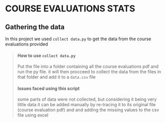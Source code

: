 # COURSE EVALUATIONS STATS
## Gathering the data
In this project we used `collect data.py` to get the data from the course evaluations provided
> #### How to use `collect data.py`
> Put the file into a folder containing all the course evaluations pdf and run the py file. it will then procceed to collect the data from the files in that folder and add it to a `data.csv` file
> #### Issues faced using this script
> some parts of data were not collected, but considering it being very little data it can be added manually by re-tracing it to its original file (course evaluation pdf) and and adding the missing values to the csv file using excel
